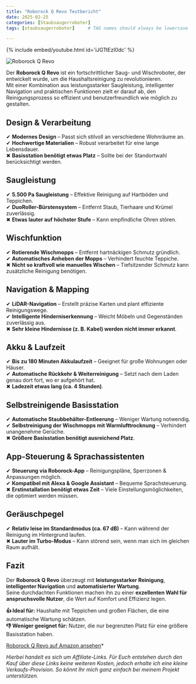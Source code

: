 ```yaml
---
title: "Roborock Q Revo Testbericht"
date: 2025-02-25
categories: [Staubsaugerroboter]
tags: [staubsaugerroboter]     # TAG names should always be lowercase

---
```


{% include embed/youtube.html id='iJGTtEzI0dc' %}

![Roborock Q Revo](https://m.media-amazon.com/images/I/71HJ5UqzgXL._AC_SL1500_.jpg)

Der **Roborock Q Revo** ist ein fortschrittlicher Saug- und Wischroboter, der entwickelt wurde, um die Haushaltsreinigung zu revolutionieren.  
Mit einer Kombination aus leistungsstarker Saugleistung, intelligenter Navigation und praktischen Funktionen zielt er darauf ab, den Reinigungsprozess so effizient und benutzerfreundlich wie möglich zu gestalten.

## Design & Verarbeitung

✔ **Modernes Design** – Passt sich stilvoll an verschiedene Wohnräume an.  
✔ **Hochwertige Materialien** – Robust verarbeitet für eine lange Lebensdauer.  
✖ **Basisstation benötigt etwas Platz** – Sollte bei der Standortwahl berücksichtigt werden.

## Saugleistung

✔ **5.500 Pa Saugleistung** – Effektive Reinigung auf Hartböden und Teppichen.  
✔ **DuoRoller-Bürstensystem** – Entfernt Staub, Tierhaare und Krümel zuverlässig.  
✖ **Etwas lauter auf höchster Stufe** – Kann empfindliche Ohren stören.

## Wischfunktion

✔ **Rotierende Wischmopps** – Entfernt hartnäckigen Schmutz gründlich.  
✔ **Automatisches Anheben der Mopps** – Verhindert feuchte Teppiche.  
✖ **Nicht so kraftvoll wie manuelles Wischen** – Tiefsitzender Schmutz kann zusätzliche Reinigung benötigen.

## Navigation & Mapping

✔ **LiDAR-Navigation** – Erstellt präzise Karten und plant effiziente Reinigungswege.  
✔ **Intelligente Hinderniserkennung** – Weicht Möbeln und Gegenständen zuverlässig aus.  
✖ **Sehr kleine Hindernisse (z. B. Kabel) werden nicht immer erkannt**.

## Akku & Laufzeit

✔ **Bis zu 180 Minuten Akkulaufzeit** – Geeignet für große Wohnungen oder Häuser.  
✔ **Automatische Rückkehr & Weiterreinigung** – Setzt nach dem Laden genau dort fort, wo er aufgehört hat.  
✖ **Ladezeit etwas lang (ca. 4 Stunden)**.

## Selbstreinigende Basisstation

✔ **Automatische Staubbehälter-Entleerung** – Weniger Wartung notwendig.  
✔ **Selbstreinigung der Wischmopps mit Warmlufttrocknung** – Verhindert unangenehme Gerüche.  
✖ **Größere Basisstation benötigt ausreichend Platz**.

## App-Steuerung & Sprachassistenten

✔ **Steuerung via Roborock-App** – Reinigungspläne, Sperrzonen & Anpassungen möglich.  
✔ **Kompatibel mit Alexa & Google Assistant** – Bequeme Sprachsteuerung.  
✖ **Erstinstallation benötigt etwas Zeit** – Viele Einstellungsmöglichkeiten, die optimiert werden müssen.

## Geräuschpegel

✔ **Relativ leise im Standardmodus (ca. 67 dB)** – Kann während der Reinigung im Hintergrund laufen.  
✖ **Lauter im Turbo-Modus** – Kann störend sein, wenn man sich im gleichen Raum aufhält.

## Fazit

Der **Roborock Q Revo** überzeugt mit **leistungsstarker Reinigung**, **intelligenter Navigation** und **automatisierter Wartung**.  
Seine durchdachten Funktionen machen ihn zu einer **exzellenten Wahl für anspruchsvolle Nutzer**, die Wert auf Komfort und Effizienz legen.

**👍 Ideal für:** Haushalte mit Teppichen und großen Flächen, die eine automatische Wartung schätzen.  
**👎 Weniger geeignet für:** Nutzer, die nur begrenzten Platz für eine größere Basisstation haben.

[Roborock Q Revo auf Amazon ansehen](https://amzn.to/41Oh7d2)*

*Hierbei handelt es sich um Affiliate-Links. Für Euch entstehen durch den Kauf über diese Links keine weiteren Kosten, jedoch erhalte ich eine kleine Verkaufs-Provision. So könnt Ihr mich ganz einfach bei meinem Projekt unterstützen.*
